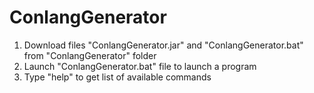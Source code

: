 # ConlangGenerator


1. Download files "ConlangGenerator.jar" and "ConlangGenerator.bat" from "ConlangGenerator" folder
2. Launch "ConlangGenerator.bat" file to launch a program
3. Type "help" to get list of available commands
